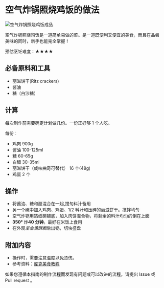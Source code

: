 
# 空气炸锅照烧鸡饭的做法

![空气炸锅照烧鸡饭成品](./空气炸锅照烧鸡饭.jpg)

空气炸锅照烧鸡饭是一道简单易做的菜。是一道既便利又便宜的美食，而且在品尝美味的同时，新手也能完全掌握！

预估烹饪难度：★★★★

## 必备原料和工具

- 丽滋饼干(Ritz crackers)
- 酱油
- 糖（白沙糖）

## 计算

每次制作前需要确定计划做几份。一份正好够 1 个人吃。

每份：

- 鸡肉 900g
- 酱油 100-125ml
- 糖 60-65g
- 白醋 30-35ml
- 丽滋饼干（咸味曲奇可替代） 16 个(48g)
- 鸡蛋 2 个

## 操作

- 将酱油、糖和醋混合在一起,搅匀料汁备用
- 另一个碗中加入鸡肉、鸡蛋、1/2 料汁和压碎的丽滋饼干。搅拌均匀
- 空气炸锅用箔纸碗铺底，加入肉饼混合物，将剩余的料汁均匀的倒在上面
- **350°** 炸**40 分钟**。最好在米饭上食用<!-- 在描述过程时不得加入上文或原材料中未提及的食材。 -->
- 在外观*呈金黄酥脆*后出锅，切块盛盘

## 附加内容

- 操作时，需要注意温度以免烫伤。
- 参考资料：[库克美食教程](https://cookpad.com/)

如果您遵循本指南的制作流程而发现有问题或可以改进的流程，请提出 Issue 或 Pull request 。
